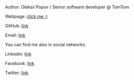 Author: Oleksii Popov / Senior software developer @ TomTom

Webpage: [click me :)](https://oleksiipopov.com)

GitHub: [link](https://github.com/AlexeyPopovUA)

Email: [link](mailto:alexejpopovua@gmail.com)

You can find me also in social networks:

Linkedin: [link](https://www.linkedin.com/in/oleksii-popov-9747a255/)

Facebook: [link](https://www.facebook.com/alexej.popov.3)

Twitter: [link](http://twitter.com/Alexej_Popov)